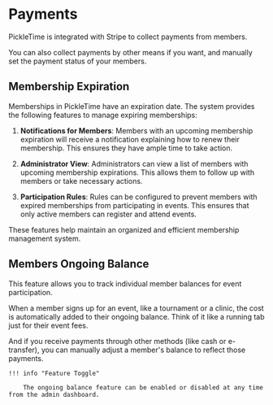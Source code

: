 # Payments

PickleTime is integrated with Stripe to collect payments from members.

You can also collect payments by other means if you want, and manually set the payment status of your members.

## Membership Expiration

Memberships in PickleTime have an expiration date. The system provides the following features to manage expiring memberships:

1. **Notifications for Members**: Members with an upcoming membership expiration will receive a notification explaining how to renew their membership. This ensures they have ample time to take action.

2. **Administrator View**: Administrators can view a list of members with upcoming membership expirations. This allows them to follow up with members or take necessary actions.

3. **Participation Rules**: Rules can be configured to prevent members with expired memberships from participating in events. This ensures that only active members can register and attend events.

These features help maintain an organized and efficient membership management system.

## Members Ongoing Balance

This feature allows you to track individual member balances for event participation.

When a member signs up for an event, like a tournament or a clinic, the cost is automatically added to their ongoing balance. Think of it like a running tab just for their event fees.

And if you receive payments through other methods (like cash or e-transfer), you can manually adjust a member's balance to reflect those payments.

    !!! info "Feature Toggle"

        The ongoing balance feature can be enabled or disabled at any time from the admin dashboard.
